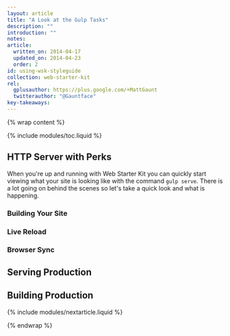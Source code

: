 ```yaml
---
layout: article
title: "A Look at the Gulp Tasks"
description: ""
introduction: ""
notes:
article:
  written_on: 2014-04-17
  updated_on: 2014-04-23
  order: 2
id: using-wsk-styleguide
collection: web-starter-kit
rel:
  gplusauthor: https://plus.google.com/+MattGaunt
  twitterauthor: "@Gauntface"
key-takeaways:
---
```


{% wrap content %}

{% include modules/toc.liquid %}

## HTTP Server with Perks

When you're up and running with Web Starter Kit you can quickly start viewing
what your site is looking like with the command `gulp serve`. There is a lot
going on behind the scenes so let's take a quick look and what is happening.

### Building Your Site

### Live Reload

### Browser Sync

## Serving Production

## Building Production

{% include modules/nextarticle.liquid %}

{% endwrap %}
